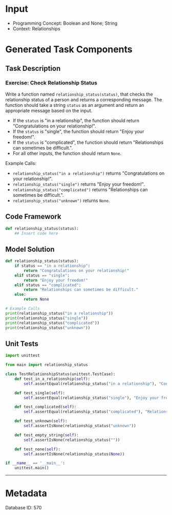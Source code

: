 # Input
- Programming Concept: Boolean and None; String
- Context: Relationships

# Generated Task Components
## Task Description
### Exercise: Check Relationship Status

Write a function named `relationship_status(status)`, that checks the relationship status of a person and returns a corresponding message. The function should take a string `status` as an argument and return an appropriate message based on the input.

- If the `status` is "in a relationship", the function should return "Congratulations on your relationship!".
- If the `status` is "single", the function should return "Enjoy your freedom!".
- If the `status` is "complicated", the function should return "Relationships can sometimes be difficult.".
- For all other inputs, the function should return `None`.

Example Calls:
- `relationship_status("in a relationship")` returns "Congratulations on your relationship!".
- `relationship_status("single")` returns "Enjoy your freedom!".
- `relationship_status("complicated")` returns "Relationships can sometimes be difficult.".
- `relationship_status("unknown")` returns `None`.

## Code Framework
```python
def relationship_status(status):
    ## Insert code here
```

## Model Solution
```python
def relationship_status(status):
    if status == "in a relationship":
        return "Congratulations on your relationship!"
    elif status == "single":
        return "Enjoy your freedom!"
    elif status == "complicated":
        return "Relationships can sometimes be difficult."
    else:
        return None

# Example Calls
print(relationship_status("in a relationship"))
print(relationship_status("single"))
print(relationship_status("complicated"))
print(relationship_status("unknown"))
```

## Unit Tests
```python
import unittest

from main import relationship_status

class TestRelationshipStatus(unittest.TestCase):
    def test_in_a_relationship(self):
        self.assertEqual(relationship_status("in a relationship"), "Congratulations on your relationship!")

    def test_single(self):
        self.assertEqual(relationship_status("single"), "Enjoy your freedom!")

    def test_complicated(self):
        self.assertEqual(relationship_status("complicated"), "Relationships can sometimes be difficult.")

    def test_unknown(self):
        self.assertIsNone(relationship_status("unknown"))

    def test_empty_string(self):
        self.assertIsNone(relationship_status(""))

    def test_none(self):
        self.assertIsNone(relationship_status(None))

if __name__ == '__main__':
    unittest.main()
```
___
# Metadata
Database ID: 570
